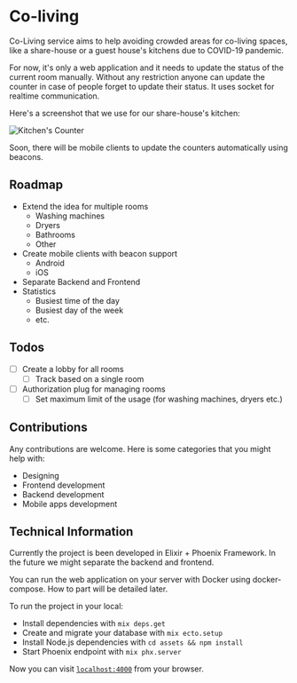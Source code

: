 # Co-living

Co-Living service aims to help avoiding crowded areas for co-living spaces, like a share-house or a guest house's kitchens due to COVID-19 pandemic. 

For now, it's only a web application and it needs to update the status of the current room manually. Without any restriction anyone can update the counter in case of people forget to update their status. It uses socket for realtime communication.

Here's a screenshot that we use for our share-house's kitchen:

![Kitchen's Counter](https://github.com/rainlab-inc/coliving/blob/master/assets/static/images/app_screenshot.png "Kitchen's Counter")

Soon, there will be mobile clients to update the counters automatically using beacons.

## Roadmap
- Extend the idea for multiple rooms
    - Washing machines
    - Dryers
    - Bathrooms
    - Other
- Create mobile clients with beacon support
    - Android
    - iOS
- Separate Backend and Frontend
- Statistics
    - Busiest time of the day
    - Busiest day of the week
    - etc.

## Todos
- [ ] Create a lobby for all rooms
    - [ ] Track based on a single room
- [ ] Authorization plug for managing rooms
    - [ ] Set maximum limit of the usage (for washing machines, dryers etc.)

## Contributions
Any contributions are welcome. Here is some categories that you might help with:
 - Designing
 - Frontend development
 - Backend development
 - Mobile apps development

## Technical Information

Currently the project is been developed in Elixir + Phoenix Framework. In the future we might separate the backend and frontend.

You can run the web application on your server with Docker using docker-compose. How to part will be detailed later.

To run the project in your local:

  * Install dependencies with `mix deps.get`
  * Create and migrate your database with `mix ecto.setup`
  * Install Node.js dependencies with `cd assets && npm install`
  * Start Phoenix endpoint with `mix phx.server`

Now you can visit [`localhost:4000`](http://localhost:4000) from your browser.
